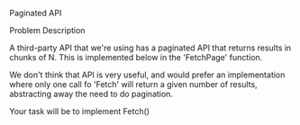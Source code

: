 Paginated API

Problem Description

A third-party API that we're using has a paginated API that returns results in
chunks of N. This is implemented below in the 'FetchPage' function.

We don't think that API is very useful, and would prefer an implementation
where only one call fo 'Fetch' will return a given number of results,
abstracting away the need to do pagination.

Your task will be to implement Fetch()